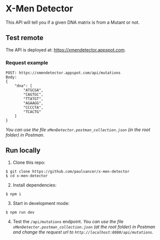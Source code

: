 # X-Men Detector
This API will tell you if a given DNA matrix is from a Mutant or not.

## Test remote
The API is deployed at: https://xmendetector.appspot.com.

### Request example
```
POST: https://xmendetector.appspot.com/api/mutations
Body:
{
    "dna": [
        "ATGCGA",
        "CAGTGC",
        "TTATGT",
        "AGAAGG",
        "CCCCTA",
        "TCACTG"
    ]
}
```
_You can use the file `xMenDetector.postman_collection.json` (in the root folder) in Postman._

## Run locally
1. Clone this repo:
```
$ git clone https://github.com/paulsancer/x-men-detector
$ cd x-men-detector
```

2. Install dependencies:
```
$ npm i
```

3. Start in development mode:
```
$ npm run dev
```

4. Test the `/api/mutations` endpoint.
_You can use the file `xMenDetector.postman_collection.json` (at the root folder) in Postman and change the request url to `http://localhost:8080/api/mutations`._
